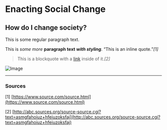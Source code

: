 # Enacting Social Change
## How do I change society?

This is some regular paragraph text.

This is *some more* **paragraph text** ***with styling***. <q>This is an inline quote.</q><cite>[1]</cite>

> This is a blockquote with a [link](https://www.example.com/) inside of it.<cite>[2]</cite>

![Image](favicon-16x16.png)

---

### Sources

[1] [https://www.source.com/source.html](https://www.source.com/source.html)

[2] [http://abc.sources.org/source-source.cgi?text=asmgfahoiuz+hfeiuzoksfaj](http://abc.sources.org/source-source.cgi?text=asmgfahoiuz+hfeiuzoksfaj)
